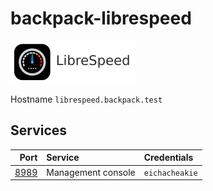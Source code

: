 # backpack-librespeed

![LibreSpeed](../../../doc/assets/logos/librespeed.png)

Hostname `librespeed.backpack.test`

## Services

| Port | Service | Credentials
| ---: | :------ | :----------
| [8989](http://librespeed.backpack.test:8989) | Management console| `eichacheakie`
